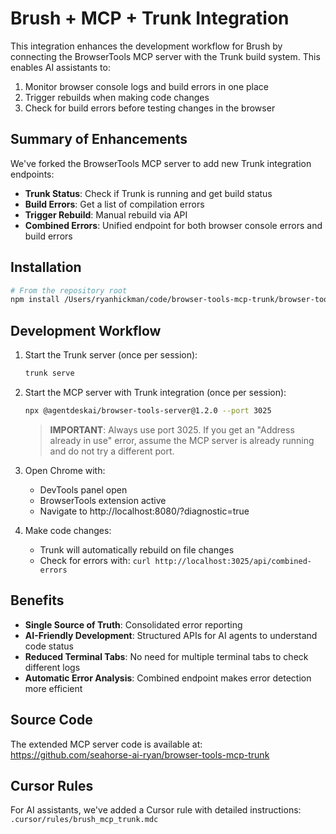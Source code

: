 # Brush + MCP + Trunk Integration

This integration enhances the development workflow for Brush by connecting the BrowserTools MCP server with the Trunk build system. This enables AI assistants to:

1. Monitor browser console logs and build errors in one place
2. Trigger rebuilds when making code changes
3. Check for build errors before testing changes in the browser

## Summary of Enhancements

We've forked the BrowserTools MCP server to add new Trunk integration endpoints:

- **Trunk Status**: Check if Trunk is running and get build status
- **Build Errors**: Get a list of compilation errors
- **Trigger Rebuild**: Manual rebuild via API
- **Combined Errors**: Unified endpoint for both browser console errors and build errors

## Installation

```bash
# From the repository root
npm install /Users/ryanhickman/code/browser-tools-mcp-trunk/browser-tools-server/agentdeskai-browser-tools-server-1.2.0.tgz
```

## Development Workflow

1. Start the Trunk server (once per session):
   ```bash
   trunk serve
   ```

2. Start the MCP server with Trunk integration (once per session):
   ```bash
   npx @agentdeskai/browser-tools-server@1.2.0 --port 3025
   ```

   > **IMPORTANT**: Always use port 3025. If you get an "Address already in use" error, assume the MCP server is already running and do not try a different port.

3. Open Chrome with:
   - DevTools panel open
   - BrowserTools extension active
   - Navigate to http://localhost:8080/?diagnostic=true

4. Make code changes:
   - Trunk will automatically rebuild on file changes
   - Check for errors with: `curl http://localhost:3025/api/combined-errors`

## Benefits

- **Single Source of Truth**: Consolidated error reporting
- **AI-Friendly Development**: Structured APIs for AI agents to understand code status
- **Reduced Terminal Tabs**: No need for multiple terminal tabs to check different logs
- **Automatic Error Analysis**: Combined endpoint makes error detection more efficient

## Source Code

The extended MCP server code is available at:
https://github.com/seahorse-ai-ryan/browser-tools-mcp-trunk

## Cursor Rules

For AI assistants, we've added a Cursor rule with detailed instructions:
`.cursor/rules/brush_mcp_trunk.mdc` 